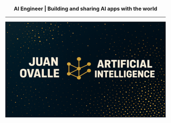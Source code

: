 <div align="center">
<h3>AI Engineer | Building and sharing AI apps with the world</h3>
<hr>
<a href="https://juanovalle.com/">
  <img src="banner.png" alt="banner" width="600" height="300">
</a>
</div>
